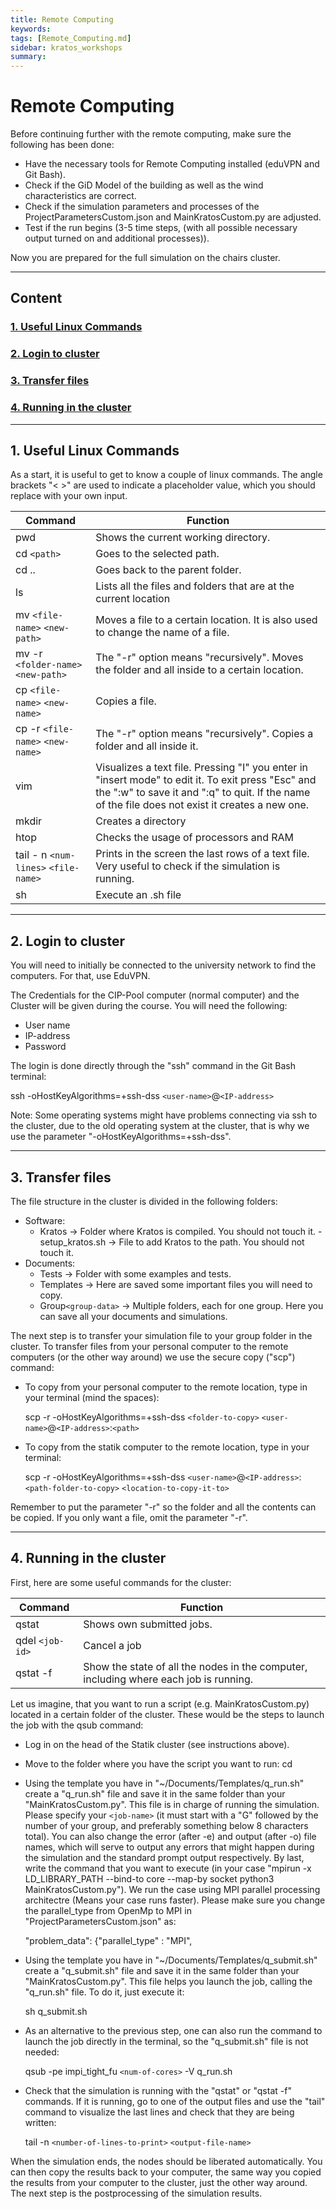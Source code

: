 ```yaml
---
title: Remote Computing
keywords: 
tags: [Remote_Computing.md]
sidebar: kratos_workshops
summary: 
---
```

# Remote Computing
Before continuing further with the remote computing, make sure the following has been done:
- Have the necessary tools for Remote Computing installed (eduVPN and Git Bash).
- Check if the GiD Model of the building as well as the wind characteristics are correct.
- Check if the simulation parameters and processes of the ProjectParametersCustom.json and MainKratosCustom.py are adjusted.
- Test if the run begins (3-5 time steps, (with all possible necessary output turned on and additional processes)).

Now you are prepared for the full simulation on the chairs cluster.

___
## Content
### [1. Useful Linux Commands](https://github.com/enisalite/Hitchhiker-Guide-SWE/blob/main/3_Remote_Computing.md#1-useful-linux-commands-1) 
### [2. Login to cluster](https://github.com/enisalite/Hitchhiker-Guide-SWE/blob/main/3_Remote_Computing.md#2-login-to-cluster-1) 
### [3. Transfer files](https://github.com/enisalite/Hitchhiker-Guide-SWE/blob/main/3_Remote_Computing.md#3-transfer-files-1) 
### [4. Running in the cluster](https://github.com/enisalite/Hitchhiker-Guide-SWE/blob/main/3_Remote_Computing.md#4-running-in-the-cluster-1)


___
## 1. Useful Linux Commands
As a start, it is useful to get to know a couple of linux commands. The angle brackets "< >" are used to indicate a placeholder value, which you should replace with your own input.

| Command | Function | 
| -------- | -------- |
| pwd | Shows the current working directory. | 
| cd `<path>` | Goes to the selected path. | 
| cd .. | Goes back to the parent folder. | 
| ls | Lists all the files and folders that are at the current location | 
| mv `<file-name>` `<new-path>` | Moves a file to a certain location. It is also used to change the name of a file. | 
| mv -r `<folder-name>` `<new-path>` | The "-r" option means "recursively". Moves the folder and all inside to a certain location. | 
| cp `<file-name>` `<new-name>` | Copies a file. | 
| cp -r `<file-name>` `<new-name>` | The "-r" option means "recursively". Copies a folder and all inside it. | 
| vim | Visualizes a text file. Pressing "I" you enter in "insert mode" to edit it. To exit press "Esc" and the ":w" to save it and ":q" to quit. If the name of the file does not exist it creates a new one. | 
| mkdir | Creates a directory | 
| htop | Checks the usage of processors and RAM | 
| tail - n `<num-lines>` `<file-name>` | Prints in the screen the last <num-lines> rows of a text file. Very useful to check if the simulation is running. | 
| sh | Execute an .sh file | 

___
## 2. Login to cluster
 
You will need to initially be connected to the university network to find the computers. For that, use EduVPN.

The Credentials for the CIP-Pool computer (normal computer) and the Cluster will be given during the course. You will need the following:

- User name
- IP-address
- Password

The login is done directly through the "ssh" command in the Git Bash terminal:

ssh -oHostKeyAlgorithms=+ssh-dss  `<user-name>`@`<IP-address>`

Note: Some operating systems might have problems connecting via ssh to the cluster, due to the old operating system at the cluster, that is why we use the parameter "-oHostKeyAlgorithms=+ssh-dss".

___
## 3. Transfer files
  
The file structure in the cluster is divided in the following folders:
- Software:
  - Kratos &rarr; Folder where Kratos is compiled. You should not touch it.
  -setup_kratos.sh &rarr; File to add Kratos to the path. You should not touch it.
- Documents:
  - Tests &rarr; Folder with some examples and tests.
  - Templates &rarr; Here are saved some important files you will need to copy.
  - Group`<group-data>` &rarr; Multiple folders, each for one group. Here you can save all your documents and simulations.
  
The next step is to transfer your simulation file to your group folder in the cluster. To transfer files from your personal computer to the remote computers (or the other way around) we use the secure copy ("scp") command:
  
- To copy from your personal computer to the remote location, type in your terminal (mind the spaces):
  
   scp -r -oHostKeyAlgorithms=+ssh-dss `<folder-to-copy>` `<user-name>`@`<IP-address>`:`<path>`
  
- To copy from the statik computer to the remote location, type in your terminal:
  
   scp -r -oHostKeyAlgorithms=+ssh-dss `<user-name>`@`<IP-address>`:`<path-folder-to-copy>` `<location-to-copy-it-to>`
  
Remember to put the parameter "-r" so the folder and all the contents can be copied. If you only want a file, omit the parameter "-r". 

___
## 4. Running in the cluster

First, here are some useful commands for the cluster:

| Command | Function | 
| -------- | -------- |
| qstat | Shows own submitted jobs. | 
| qdel `<job-id>` | Cancel a job | 
| qstat -f | Show the state of all the nodes in the computer, including where each job is running.| 

Let us imagine, that you want to run a script (e.g. MainKratosCustom.py) located in a certain folder of the cluster. These would be the steps to launch the job with the qsub command:

- Log in on the head of the Statik cluster (see instructions above).
- Move to the folder where you have the script you want to run:
cd <simulation-folder>
- Using the template you have in "~/Documents/Templates/q_run.sh" create a "q_run.sh" file and save it in the same folder than your "MainKratosCustom.py". This file is in charge of running the simulation. Please specify your `<job-name>` (it must start with a "G" followed by the number of your group, and preferably something below 8 characters total). You can also change the error (after -e) and output (after -o) file names, which will serve to output any errors that might happen during the simulation and the standard prompt output respectively. By last, write the command that you want to execute (in your case "mpirun -x LD_LIBRARY_PATH --bind-to core --map-by socket python3 MainKratosCustom.py"). We run the case using MPI parallel processing architectre (Means your case runs faster). Please make sure you change the parallel_type from OpenMp to MPI in "ProjectParametersCustom.json" as:

  "problem_data": {"parallel_type" : "MPI",

- Using the template you have in "~/Documents/Templates/q_submit.sh" create a "q_submit.sh" file and save it in the same folder than your "MainKratosCustom.py". This file helps you launch the job, calling the "q_run.sh" file. To do it, just execute it:

  sh q_submit.sh

- As an alternative to the previous step, one can also run the command to launch the job directly in the terminal, so the "q_submit.sh" file is not needed:

     qsub -pe impi_tight_fu `<num-of-cores>` -V q_run.sh

- Check that the simulation is running with the "qstat" or "qstat -f" commands. If it is running, go to one of the output files and use the "tail" command to visualize the last lines and check that they are being written:
   
   tail -n `<number-of-lines-to-print>` `<output-file-name>`


When the simulation ends, the nodes should be liberated automatically. You can then copy the results back to your computer, the same way you copied the results from your computer to the cluster, just the other way around. The next step is the postprocessing of the simulation results.



